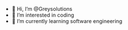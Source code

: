 - 👋 Hi, I’m @Greysolutions
- 👀 I’m interested in coding
- 🌱 I’m currently learning software engineering 

<!---
Greysolutions/Greysolutions is a ✨ special ✨ repository because its `README.md` (this file) appears on your GitHub profile.
You can click the Preview link to take a look at your changes.
--->
